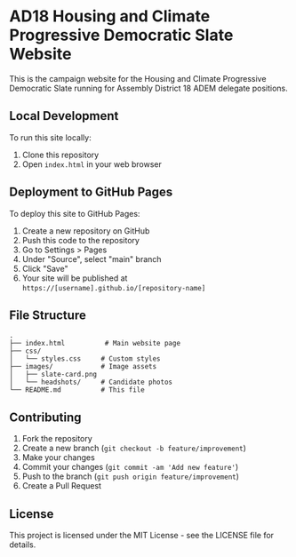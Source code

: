 # AD18 Housing and Climate Progressive Democratic Slate Website

This is the campaign website for the Housing and Climate Progressive Democratic Slate running for Assembly District 18 ADEM delegate positions.

## Local Development

To run this site locally:

1. Clone this repository
2. Open `index.html` in your web browser

## Deployment to GitHub Pages

To deploy this site to GitHub Pages:

1. Create a new repository on GitHub
2. Push this code to the repository
3. Go to Settings > Pages
4. Under "Source", select "main" branch
5. Click "Save"
6. Your site will be published at `https://[username].github.io/[repository-name]`

## File Structure

```
.
├── index.html          # Main website page
├── css/
│   └── styles.css     # Custom styles
├── images/            # Image assets
│   ├── slate-card.png
│   └── headshots/     # Candidate photos
└── README.md          # This file
```

## Contributing

1. Fork the repository
2. Create a new branch (`git checkout -b feature/improvement`)
3. Make your changes
4. Commit your changes (`git commit -am 'Add new feature'`)
5. Push to the branch (`git push origin feature/improvement`)
6. Create a Pull Request

## License

This project is licensed under the MIT License - see the LICENSE file for details. 